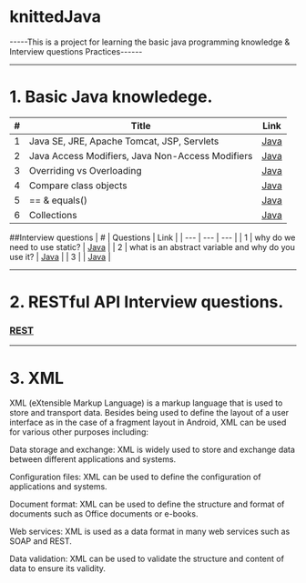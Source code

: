 # knittedJava
-----This is a project for learning the basic java programming knowledge & Interview questions Practices------

----------------------------------------------------------------------------------------------------------------------------------------------------------
# 1. Basic Java knowledege.
| # | Title | Link |
| --- | --- | --- |
| 1 | Java SE, JRE, Apache Tomcat, JSP, Servlets | [Java](https://github.com/quincey001/knittedJava/blob/main/JavaA.md) |
| 2 | Java Access Modifiers, Java Non-Access Modifiers | [Java](https://github.com/quincey001/knittedJava/blob/main/Java.md) |
| 3 | Overriding vs Overloading | [Java](https://github.com/quincey001/knittedJava/blob/main/JavaA.md) |
| 4 | Compare class objects | [Java](https://github.com/quincey001/knittedJava/blob/main/JavaA.md) |
| 5 | == & equals() | [Java](https://github.com/quincey001/knittedJava/blob/main/javaB.md) |
| 6 | Collections | [Java](https://github.com/quincey001/knittedJava/blob/main/javaB.md) |
##Interview questions
| # | Questions | Link |
| --- | --- | --- |
| 1 | why do we need to use static? | [Java](https://github.com/quincey001/knittedJava/blob/main/JavaC.md) |
| 2 | what is an abstract variable and why do you use it? | [Java](https://github.com/quincey001/knittedJava/blob/main/JavaC.md) |
| 3 |  | [Java](https://github.com/quincey001/knittedJava/blob/main/JavaA.md) |

----------------------------------------------------------------------------------------------------------------------------------------------------------
# 2. RESTful API Interview questions.
### [REST](https://github.com/quincey001/knittedJava/blob/main/Restful.md)

----------------------------------------------------------------------------------------------------------------------------------------------------------
# 3. XML 
XML (eXtensible Markup Language) is a markup language that is used to store and transport data. Besides being used to define the layout of a user interface as in the case of a fragment layout in Android, XML can be used for various other purposes including:

Data storage and exchange: XML is widely used to store and exchange data between different applications and systems.

Configuration files: XML can be used to define the configuration of applications and systems.

Document format: XML can be used to define the structure and format of documents such as Office documents or e-books.

Web services: XML is used as a data format in many web services such as SOAP and REST.

Data validation: XML can be used to validate the structure and content of data to ensure its validity.
